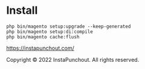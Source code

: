 # Install

```
php bin/magento setup:upgrade --keep-generated
php bin/magento setup:di:compile
php bin/magento cache:flush
```

https://instapunchout.com/

Copyright © 2022 InstaPunchout. All rights reserved.  